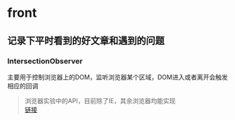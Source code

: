 # front
记录下平时看到的好文章和遇到的问题
---

### IntersectionObserver
主要用于控制浏览器上的DOM，监听浏览器某个区域，DOM进入或者离开会触发相应的回调
> 浏览器实验中的API，目前除了IE，其余浏览器均能实现  
[链接](https://juejin.im/post/5d11ced1f265da1b7004b6f7)
